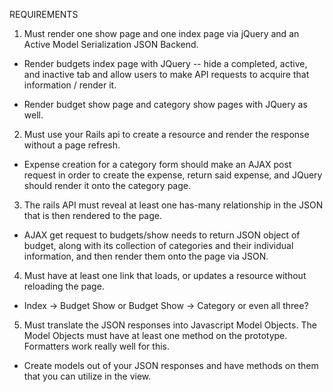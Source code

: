 REQUIREMENTS
1. Must render one show page and one index page via jQuery and an Active Model Serialization JSON Backend.

- Render budgets index page with JQuery -- hide a completed, active, and inactive tab and allow users to make API requests to acquire that information / render it.

- Render budget show page and category show pages with JQuery as well.

2. Must use your Rails api to create a resource and render the response without a page refresh.

- Expense creation for a category form should make an AJAX post request in order to create the expense, return said expense, and JQuery should render it onto the category page.

3. The rails API must reveal at least one has-many relationship in the JSON that is then rendered to the page.

- AJAX get request to budgets/show needs to return JSON object of budget, along with its collection of categories and their individual information, and then render them onto the page via JSON.

4. Must have at least one link that loads, or updates a resource without reloading the page.

- Index -> Budget Show or Budget Show -> Category or even all three?

5. Must translate the JSON responses into Javascript Model Objects. The Model Objects must have at least one method on the prototype. Formatters work really well for this.

- Create models out of your JSON responses and have methods on them that you can utilize in the view.
